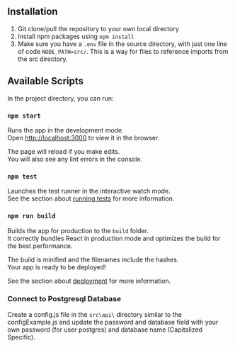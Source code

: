 ## Installation

1. Git clone/pull the repository to your own local directory
2. Install npm packages using `npm install`
3. Make sure you have a `.env` file in the source directory, with just one line of code `NODE_PATH=src/`. This is a way for files to reference imports from the src directory.

## Available Scripts

In the project directory, you can run:

### `npm start`

Runs the app in the development mode.<br>
Open [http://localhost:3000](http://localhost:3000) to view it in the browser.

The page will reload if you make edits.<br>
You will also see any lint errors in the console.

### `npm test`

Launches the test runner in the interactive watch mode.<br>
See the section about [running tests](https://facebook.github.io/create-react-app/docs/running-tests) for more information.

### `npm run build`

Builds the app for production to the `build` folder.<br>
It correctly bundles React in production mode and optimizes the build for the best performance.

The build is minified and the filenames include the hashes.<br>
Your app is ready to be deployed!

See the section about [deployment](https://facebook.github.io/create-react-app/docs/deployment) for more information.

### Connect to Postgresql Database

Create a config.js file in the `src\api\` directory similar to the configExample.js and update the password and database field with your own password (for user postgres) and database name (Capitalized Specific).